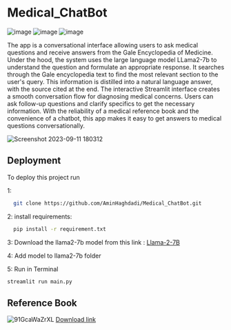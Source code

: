 # Medical_ChatBot
![image](https://img.shields.io/badge/-LangChain-32CD32?logo=LangChain&logoColor=white&style=for-the-badge)
![image](https://img.shields.io/badge/-llama2_7b-0467DF.svg?style=for-the-badge&logo=Meta&logoColor=white)
![image](https://img.shields.io/badge/Streamlit-FF4B4B.svg?style=for-the-badge&logo=Streamlit&logoColor=white)

The app is a conversational interface allowing users to ask medical questions and receive answers from the Gale Encyclopedia of Medicine. Under the hood, the system uses the large language model LLama2-7b to understand the question and formulate an appropriate response. It searches through the Gale encyclopedia text to find the most relevant section to the user's query. This information is distilled into a natural language answer, with the source cited at the end. The interactive Streamlit interface creates a smooth conversation flow for diagnosing medical concerns. Users can ask follow-up questions and clarify specifics to get the necessary information. With the reliability of a medical reference book and the convenience of a chatbot, this app makes it easy to get answers to medical questions conversationally.

![Screenshot 2023-09-11 180312](https://github.com/AminHaghdadi/Medical_ChatBot/assets/87299853/f8fe39e2-672b-4552-ad4d-8b22e42018c6)
## Deployment

To deploy this project run

1:
```bash
  git clone https://github.com/AminHaghdadi/Medical_ChatBot.git
```
2: install requirements:
```bash
  pip install -r requirement.txt 
```
3:
Download the llama2-7b model from this link :
[Llama-2-7B](https://huggingface.co/TheBloke/Llama-2-7B-Chat-GGML/resolve/main/llama-2-7b-chat.ggmlv3.q8_0.bin)

4:
Add model to llama2-7b folder

5: Run in Terminal
```bash
streamlit run main.py
```

## Reference Book
![91GcaWaZrXL](https://github.com/AminHaghdadi/Medical_ChatBot/assets/87299853/287ebadf-ee1a-4209-a4b2-1113aca28c51)
[Download link](71763-gale-encyclopedia-of-medicine.-vol.-1.-2nd-ed.pdf)

